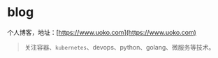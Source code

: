 # blog
个人博客，地址：[https://www.uoko.com](https://www.uoko.com)

> 关注容器、`kubernetes`、devops、python、golang、微服务等技术。
